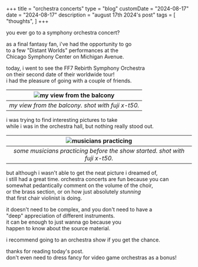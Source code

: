 +++
title = "orchestra concerts"
type = "blog"
customDate = "2024-08-17"
date = "2024-08-17"
description = "august 17th 2024's post"
tags = [
    "thoughts",
]
+++

you ever go to a symphony orchestra concert?

as a final fantasy fan, i've had the opportunity to go\
to a few "Distant Worlds" performances at the\
Chicago Symphony Center on Michigan Avenue.

today, i went to see the FF7 Rebirth Symphony Orchestra\
on their second date of their worldwide tour!\
i had the pleasure of going with a couple of friends.

| ![my view from the balcony](https://live.staticflickr.com/65535/53929750306_0debb45a10_b.jpg) | 
|:--:| 
| *my view from the balcony. shot with fuji x-t50.* |

i was trying to find interesting pictures to take\
while i was in the orchestra hall, but nothing really stood out.

| ![musicians practicing](https://live.staticflickr.com/65535/53929748536_98d10fde65_b.jpg) | 
|:--:| 
| *some musicians practicing before the show started. shot with fuji x-t50.* |

but although i wasn't able to get the neat picture i dreamed of,\
i still had a great time. orchestra concerts are fun because you can\
somewhat pedantically comment on the volume of the choir,\
or the brass section, or on how just absolutely *stunning*\
that first chair violinist is doing.

it doesn't need to be complex, and you don't need to have a\
"deep" appreciation of different instruments.\
it can be enough to just wanna go because you\
happen to know about the source material.

i recommend going to an orchestra show if you get the chance.

thanks for reading today's post.\
don't even need to dress fancy for video game orchestras as a bonus!